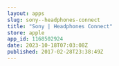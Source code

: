 ```yaml
---
layout: apps
slug: sony--headphones-connect
title: "Sony | Headphones Connect"
store: apple
app_id: 1168502924
date: 2023-10-18T07:03:08Z
published: 2017-02-28T23:38:49Z
---
```

